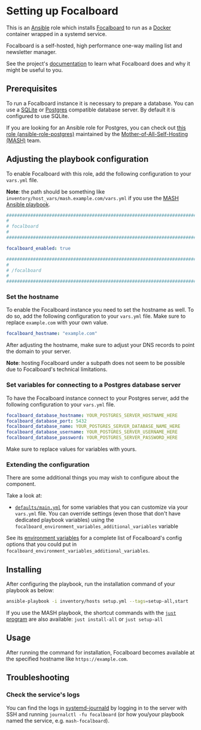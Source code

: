 <!--
SPDX-FileCopyrightText: 2020 - 2024 MDAD project contributors
SPDX-FileCopyrightText: 2020 - 2024 Slavi Pantaleev
SPDX-FileCopyrightText: 2020 Aaron Raimist
SPDX-FileCopyrightText: 2020 Chris van Dijk
SPDX-FileCopyrightText: 2020 Dominik Zajac
SPDX-FileCopyrightText: 2020 Mickaël Cornière
SPDX-FileCopyrightText: 2022 François Darveau
SPDX-FileCopyrightText: 2022 Julian Foad
SPDX-FileCopyrightText: 2022 Warren Bailey
SPDX-FileCopyrightText: 2023 Antonis Christofides
SPDX-FileCopyrightText: 2023 Felix Stupp
SPDX-FileCopyrightText: 2023 Pierre 'McFly' Marty
SPDX-FileCopyrightText: 2024 - 2025 Suguru Hirahara

SPDX-License-Identifier: AGPL-3.0-or-later
-->

# Setting up Focalboard

This is an [Ansible](https://www.ansible.com/) role which installs [Focalboard](https://focalboard.app/) to run as a [Docker](https://www.docker.com/) container wrapped in a systemd service.

Focalboard is a self-hosted, high performance one-way mailing list and newsletter manager.

See the project's [documentation](https://focalboard.app/docs/) to learn what Focalboard does and why it might be useful to you.

## Prerequisites

To run a Focalboard instance it is necessary to prepare a database. You can use a [SQLite](https://www.sqlite.org/) or [Postgres](https://www.postgresql.org/) compatible database server. By default it is configured to use SQLite.

If you are looking for an Ansible role for Postgres, you can check out [this role (ansible-role-postgres)](https://github.com/mother-of-all-self-hosting/ansible-role-postgres) maintained by the [Mother-of-All-Self-Hosting (MASH)](https://github.com/mother-of-all-self-hosting) team.

## Adjusting the playbook configuration

To enable Focalboard with this role, add the following configuration to your `vars.yml` file.

**Note**: the path should be something like `inventory/host_vars/mash.example.com/vars.yml` if you use the [MASH Ansible playbook](https://github.com/mother-of-all-self-hosting/mash-playbook).

```yaml
########################################################################
#                                                                      #
# focalboard                                                           #
#                                                                      #
########################################################################

focalboard_enabled: true

########################################################################
#                                                                      #
# /focalboard                                                          #
#                                                                      #
########################################################################
```

### Set the hostname

To enable the Focalboard instance you need to set the hostname as well. To do so, add the following configuration to your `vars.yml` file. Make sure to replace `example.com` with your own value.

```yaml
focalboard_hostname: "example.com"
```

After adjusting the hostname, make sure to adjust your DNS records to point the domain to your server.

**Note**: hosting Focalboard under a subpath does not seem to be possible due to Focalboard's technical limitations.

### Set variables for connecting to a Postgres database server

To have the Focalboard instance connect to your Postgres server, add the following configuration to your `vars.yml` file.

```yaml
focalboard_database_hostname: YOUR_POSTGRES_SERVER_HOSTNAME_HERE
focalboard_database_port: 5432
focalboard_database_name: YOUR_POSTGRES_SERVER_DATABASE_NAME_HERE
focalboard_database_username: YOUR_POSTGRES_SERVER_USERNAME_HERE
focalboard_database_password: YOUR_POSTGRES_SERVER_PASSWORD_HERE
```

Make sure to replace values for variables with yours.

### Extending the configuration

There are some additional things you may wish to configure about the component.

Take a look at:

- [`defaults/main.yml`](../defaults/main.yml) for some variables that you can customize via your `vars.yml` file. You can override settings (even those that don't have dedicated playbook variables) using the `focalboard_environment_variables_additional_variables` variable

See its [environment variables](https://focalboard.app/docs/configuration/#environment-variables) for a complete list of Focalboard's config options that you could put in `focalboard_environment_variables_additional_variables`.

## Installing

After configuring the playbook, run the installation command of your playbook as below:

```sh
ansible-playbook -i inventory/hosts setup.yml --tags=setup-all,start
```

If you use the MASH playbook, the shortcut commands with the [`just` program](https://github.com/mother-of-all-self-hosting/mash-playbook/blob/main/docs/just.md) are also available: `just install-all` or `just setup-all`

## Usage

After running the command for installation, Focalboard becomes available at the specified hostname like `https://example.com`.

## Troubleshooting

### Check the service's logs

You can find the logs in [systemd-journald](https://www.freedesktop.org/software/systemd/man/systemd-journald.service.html) by logging in to the server with SSH and running `journalctl -fu focalboard` (or how you/your playbook named the service, e.g. `mash-focalboard`).
